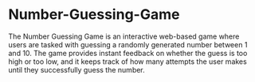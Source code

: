 # Number-Guessing-Game
The Number Guessing Game is an interactive web-based game where users are tasked with guessing a randomly generated number between 1 and 10. The game provides instant feedback on whether the guess is too high or too low, and it keeps track of how many attempts the user makes until they successfully guess the number.
